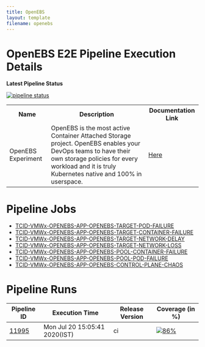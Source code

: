 ```yaml
---
title: OpenEBS
layout: template
filename: openebs
---
```


# **OpenEBS E2E Pipeline Execution Details**

**Latest Pipeline Status**

[![pipeline status](https://gitlab.mayadata.io/litmuschaos/litmus-e2e/badges/openebs/pipeline.svg)](https://gitlab.mayadata.io/litmuschaos/litmus-e2e/commits/openebs)


<table>
<tr>
<th> Name </th>
<th> Description </th>
<th> Documentation Link </th>
</tr>
<tr>
 <td> OpenEBS Experiment</td>
 <td> OpenEBS is the most active Container Attached Storage project. OpenEBS enables your DevOps teams to have their own storage policies for every workload and it is truly Kubernetes native and 100% in userspace. </td>
 <td>  <a href="https://docs.litmuschaos.io/docs/getstarted/"> Here </a> </td>
 </tr>
 </table>
 
 
# **Pipeline Jobs**

- [TCID-VMWx-OPENEBS-APP-OPENEBS-TARGET-POD-FAILURE](https://github.com/litmuschaos/litmus-e2e/tree/master/openebs-pipeline/openebs-target-pod-failure)
- [TCID-VMWx-OPENEBS-APP-OPENEBS-TARGET-CONTAINER-FAILURE](https://github.com/litmuschaos/litmus-e2e/tree/master/openebs-pipeline/openebs-target-container-failure)
- [TCID-VMWx-OPENEBS-APP-OPENEBS-TARGET-NETWORK-DELAY](https://github.com/litmuschaos/litmus-e2e/tree/master/openebs-pipeline/openebs-target-network-delay)
- [TCID-VMWx-OPENEBS-APP-OPENEBS-TARGET-NETWORK-LOSS](https://github.com/litmuschaos/litmus-e2e/tree/master/openebs-pipeline/openebs-target-network-loss)
- [TCID-VMWx-OPENEBS-APP-OPENEBS-POOL-CONTAINER-FAILURE](https://github.com/litmuschaos/litmus-e2e/tree/master/openebs-pipeline/openebs-pool-container-failure)
- [TCID-VMWx-OPENEBS-APP-OPENEBS-POOL-POD-FAILURE](https://github.com/litmuschaos/litmus-e2e/tree/master/openebs-pipeline/openebs-pool-pod-failure)
- [TCID-VMWx-OPENEBS-APP-OPENEBS-CONTROL-PLANE-CHAOS](https://github.com/litmuschaos/litmus-e2e/tree/master/openebs-pipeline/openebs-control-plane-chaos)


# **Pipeline Runs**

| Pipeline ID |   Execution Time        | Release Version | Coverage (in %) |
|---------|---------------------------|--------------|--------------|
|    <a href= "https://gitlab.mayadata.io/litmuschaos/litmus-e2e/pipelines/11995">11995</a>   |  Mon Jul 20 15:05:41 2020(IST)           |  ci     |  [![86%](https://progress-bar.dev/86)](https://bit.ly/396abMB)     |
